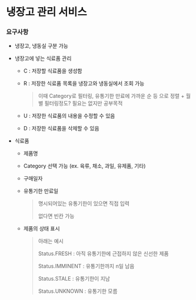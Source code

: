 # 냉장고 관리 서비스



### 요구사항

- 냉장고, 냉동실 구분 가능

- 냉장고에 넣는 식료품 관리

  - C :  저장할 식료품을 생성함

  - R : 저장한 식료품 목록을 냉장고와 냉동실에서 조회 가능

    > 이때 Category로 필터링, 유통기한 만료에 가까운 순 등 으로 정렬 + 월별 필터링정도? 필요는 없지만 공부목적

  - U : 저장한 식료품의 내용을 수정할 수 있음

  - D : 저장한 식료품을 삭제할 수 있음

- 식료품

  - 제품명

  - Category 선택 가능 (ex. 육류, 채소, 과일, 유제품, 기타)

  - 구매일자 

  - 유통기한 만료일

    > 명시되어있는 유통기한이 있으면 직접 입력
    >
    > 없다면 빈칸 가능

  - 제품의 상태 표시

    > 아래는 예시
    >
    > Status.FRESH : 아직 유통기한에 근접하지 않은 신선한 제품
    >
    > Status.IMMINENT : 유통기한까지 n일 남음
    >
    > Status.STALE : 유통기한이 지남
    >
    > Status.UNKNOWN : 유통기한 모름